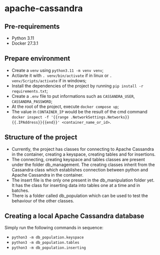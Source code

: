 # apache-cassandra

## Pre-requirements
- Python 3.11
- Docker 27.3.1

## Prepare environment

- Create a ```venv``` using ```python3.11 -m venv venv```;
- Actiavte it with ```. venv/bin/activate``` if in linux or ```. venv/Scripts/activate``` if in windows;
- Install the dependencies of the project by running ```pip install -r requirements.txt```;
- Create a ```.env``` file to put informations such as ```CASSANDRA_USER```, ```CASSANDRA_PASSWORD```;
- At the root of the project, execute ```docker compose up```;
- The value in ```CONTAINER_IP``` would be the result of the cmd command ```docker inspect -f '{{range .NetworkSettings.Networks}}{{.IPAddress}}{{end}}' <container_name_or_id>```.

## Structure of the project

- Currently, the project has classes for connecting to Apache Cassandra in the container, creating a keyspace, creating tables and for insertions.
- The connecting, creating keyspace and tables classes are present under the folder db_management. The creating classes inherit from the Cassandra class which establishes connection between python and Apache Cassandra in the container.
- The insert file is the only one present in the db_manipulation folder yet. It has the class for inserting data into tables one at a time and in batches.
- There is a folder called db_population which can be used to test the behaviour of the other classes.

## Creating a local Apache Cassandra database

Simply run the following commands in sequence:

- ```python3 -m db_population.keyspace```
- ```python3 -m db_population.tables```
- ```python3 -m db_population.inserting```
